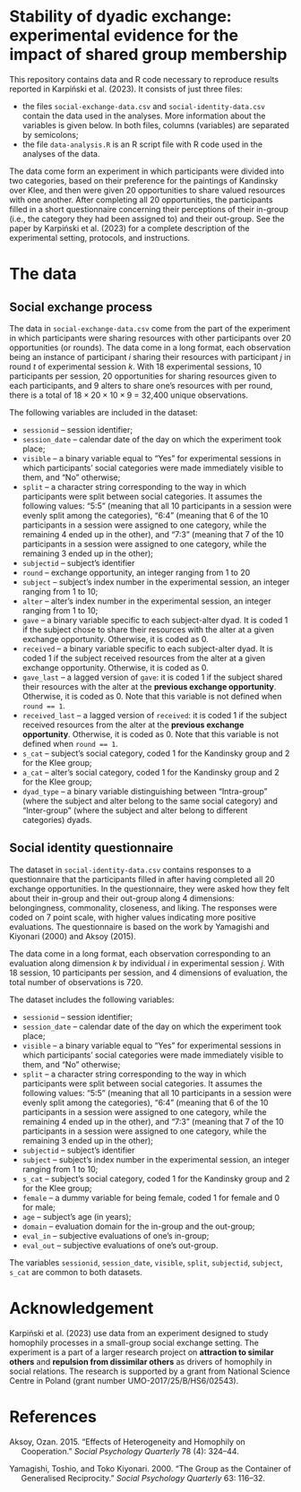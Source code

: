 Stability of dyadic exchange: experimental evidence for the impact of
shared group membership
================

This repository contains data and R code necessary to reproduce results
reported in Karpiński et al. (2023). It consists of just three files:

- the files `social-exchange-data.csv` and `social-identity-data.csv`
  contain the data used in the analyses. More information about the
  variables is given below. In both files, columns (variables) are
  separated by semicolons;
- the file `data-analysis.R` is an R script file with R code used in the
  analyses of the data.

The data come form an experiment in which participants were divided into
two categories, based on their preference for the paintings of Kandinsky
over Klee, and then were given 20 opportunities to share valued
resources with one another. After completing all 20 opportunities, the
participants filled in a short questionnaire concerning their
perceptions of their in-group (i.e., the category they had been assigned
to) and their out-group. See the paper by Karpiński et al. (2023) for a
complete description of the experimental setting, protocols, and
instructions.

# The data

## Social exchange process

The data in `social-exchange-data.csv` come from the part of the
experiment in which participants were sharing resources with other
participants over 20 opportunities (or rounds). The data come in a long
format, each observation being an instance of participant $i$ sharing
their resources with participant $j$ in round $t$ of experimental
session $k$. With 18 experimental sessions, 10 participants per session,
20 opportunities for sharing resources given to each participants, and 9
alters to share one’s resources with per round, there is a total of
$18\times 20\times 10\times 9$ = 32,400 unique observations.

The following variables are included in the dataset:

- `sessionid` – session identifier;
- `session_date` – calendar date of the day on which the experiment took
  place;
- `visible` – a binary variable equal to “Yes” for experimental sessions
  in which participants’ social categories were made immediately visible
  to them, and “No” otherwise;
- `split` – a character string corresponding to the way in which
  participants were split between social categories. It assumes the
  following values: “5:5” (meaning that all 10 participants in a session
  were evenly split among the categories), “6:4” (meaning that 6 of the
  10 participants in a session were assigned to one category, while the
  remaining 4 ended up in the other), and “7:3” (meaning that 7 of the
  10 participants in a session were assigned to one category, while the
  remaining 3 ended up in the other);
- `subjectid` – subject’s identifier
- `round` – exchange opportunity, an integer ranging from 1 to 20
- `subject` – subject’s index number in the experimental session, an
  integer ranging from 1 to 10;
- `alter` – alter’s index number in the experimental session, an integer
  ranging from 1 to 10;
- `gave` – a binary variable specific to each subject-alter dyad. It is
  coded 1 if the subject chose to share their resources with the alter
  at a given exchange opportunity. Otherwise, it is coded as 0.
- `received` – a binary variable specific to each subject-alter dyad. It
  is coded 1 if the subject received resources from the alter at a given
  exchange opportunity. Otherwise, it is coded as 0.
- `gave_last` – a lagged version of `gave`: it is coded 1 if the subject
  shared their resources with the alter at the **previous exchange
  opportunity**. Otherwise, it is coded as 0. Note that this variable is
  not defined when `round == 1`.
- `received_last` – a lagged version of `received`: it is coded 1 if the
  subject received resources from the alter at the **previous exchange
  opportunity**. Otherwise, it is coded as 0. Note that this variable is
  not defined when `round == 1`.
- `s_cat` – subject’s social category, coded 1 for the Kandinsky group
  and 2 for the Klee group;
- `a_cat` – alter’s social category, coded 1 for the Kandinsky group and
  2 for the Klee group;
- `dyad_type` – a binary variable distinguishing between “Intra-group”
  (where the subject and alter belong to the same social category) and
  “Inter-group” (where the subject and alter belong to different
  categories) dyads.

## Social identity questionnaire

The dataset in `social-identity-data.csv` contains responses to a
questionnaire that the participants filled in after having completed all
20 exchange opportunities. In the questionnaire, they were asked how
they felt about their in-group and their out-group along 4 dimensions:
belongingness, commonality, closeness, and liking. The responses were
coded on 7 point scale, with higher values indicating more positive
evaluations. The questionnaire is based on the work by Yamagishi and
Kiyonari (2000) and Aksoy (2015).

The data come in a long format, each observation corresponding to an
evaluation along dimension $k$ by individual $i$ in experimental session
$j$. With 18 session, 10 participants per session, and 4 dimensions of
evaluation, the total number of observations is 720.

The dataset includes the following variables:

- `sessionid` – session identifier;
- `session_date` – calendar date of the day on which the experiment took
  place;
- `visible` – a binary variable equal to “Yes” for experimental sessions
  in which participants’ social categories were made immediately visible
  to them, and “No” otherwise;
- `split` – a character string corresponding to the way in which
  participants were split between social categories. It assumes the
  following values: “5:5” (meaning that all 10 participants in a session
  were evenly split among the categories), “6:4” (meaning that 6 of the
  10 participants in a session were assigned to one category, while the
  remaining 4 ended up in the other), and “7:3” (meaning that 7 of the
  10 participants in a session were assigned to one category, while the
  remaining 3 ended up in the other);
- `subjectid` – subject’s identifier
- `subject` – subject’s index number in the experimental session, an
  integer ranging from 1 to 10;
- `s_cat` – subject’s social category, coded 1 for the Kandinsky group
  and 2 for the Klee group;
- `female` – a dummy variable for being female, coded 1 for female and 0
  for male;
- `age` – subject’s age (in years);
- `domain` – evaluation domain for the in-group and the out-group;
- `eval_in` – subjective evaluations of one’s in-group;
- `eval_out` – subjective evaluations of one’s out-group.

The variables `sessionid`, `session_date`, `visible`, `split`,
`subjectid`, `subject`, `s_cat` are common to both datasets.

# Acknowledgement

Karpiński et al. (2023) use data from an experiment designed to study
homophily processes in a small-group social exchange setting. The
experiment is a part of a larger research project on **attraction to
similar others** and **repulsion from dissimilar others** as drivers of
homophily in social relations. The research is supported by a grant from
National Science Centre in Poland (grant number
UMO-2017/25/B/HS6/02543).

# References

<div id="refs" class="references csl-bib-body hanging-indent">

<div id="ref-aksoy2015" class="csl-entry">

Aksoy, Ozan. 2015. “Effects of Heterogeneity and Homophily on
Cooperation.” *Social Psychology Quarterly* 78 (4): 324–44.

</div>

<div id="ref-yamagishi2000" class="csl-entry">

Yamagishi, Toshio, and Toko Kiyonari. 2000. “The Group as the Container
of Generalised Reciprocity.” *Social Psychology Quarterly* 63: 116–32.

</div>

</div>
